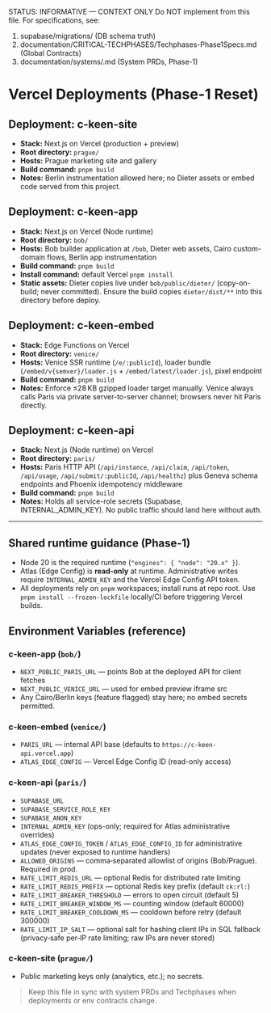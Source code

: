 STATUS: INFORMATIVE — CONTEXT ONLY
Do NOT implement from this file. For specifications, see:
1) supabase/migrations/ (DB schema truth)
2) documentation/CRITICAL-TECHPHASES/Techphases-Phase1Specs.md (Global Contracts)
3) documentation/systems/<System>.md (System PRDs, Phase-1)

# Vercel Deployments (Phase-1 Reset)

## Deployment: c-keen-site
- **Stack:** Next.js on Vercel (production + preview)
- **Root directory:** `prague/`
- **Hosts:** Prague marketing site and gallery
- **Build command:** `pnpm build`
- **Notes:** Berlin instrumentation allowed here; no Dieter assets or embed code served from this project.

## Deployment: c-keen-app
- **Stack:** Next.js on Vercel (Node runtime)
- **Root directory:** `bob/`
- **Hosts:** Bob builder application at `/bob`, Dieter web assets, Cairo custom-domain flows, Berlin app instrumentation
- **Build command:** `pnpm build`
- **Install command:** default Vercel `pnpm install`
- **Static assets:** Dieter copies live under `bob/public/dieter/` (copy-on-build; never committed). Ensure the build copies `dieter/dist/**` into this directory before deploy.

## Deployment: c-keen-embed
- **Stack:** Edge Functions on Vercel
- **Root directory:** `venice/`
- **Hosts:** Venice SSR runtime (`/e/:publicId`), loader bundle (`/embed/v{semver}/loader.js` + `/embed/latest/loader.js`), pixel endpoint
- **Build command:** `pnpm build`
- **Notes:** Enforce ≤28 KB gzipped loader target manually. Venice always calls Paris via private server-to-server channel; browsers never hit Paris directly.

## Deployment: c-keen-api
- **Stack:** Next.js (Node runtime) on Vercel
- **Root directory:** `paris/`
- **Hosts:** Paris HTTP API (`/api/instance`, `/api/claim`, `/api/token`, `/api/usage`, `/api/submit/:publicId`, `/api/healthz`) plus Geneva schema endpoints and Phoenix idempotency middleware
- **Build command:** `pnpm build`
- **Notes:** Holds all service-role secrets (Supabase, INTERNAL_ADMIN_KEY). No public traffic should land here without auth.

---

## Shared runtime guidance (Phase-1)
- Node 20 is the required runtime (`"engines": { "node": "20.x" }`).
- Atlas (Edge Config) is **read-only** at runtime. Administrative writes require `INTERNAL_ADMIN_KEY` and the Vercel Edge Config API token.
- All deployments rely on `pnpm` workspaces; install runs at repo root. Use `pnpm install --frozen-lockfile` locally/CI before triggering Vercel builds.

## Environment Variables (reference)

### c-keen-app (`bob/`)
- `NEXT_PUBLIC_PARIS_URL` — points Bob at the deployed API for client fetches
- `NEXT_PUBLIC_VENICE_URL` — used for embed preview iframe src
- Any Cairo/Berlin keys (feature flagged) stay here; no embed secrets permitted.

### c-keen-embed (`venice/`)
- `PARIS_URL` — internal API base (defaults to `https://c-keen-api.vercel.app`)
- `ATLAS_EDGE_CONFIG` — Vercel Edge Config ID (read-only access)

### c-keen-api (`paris/`)
- `SUPABASE_URL`
- `SUPABASE_SERVICE_ROLE_KEY`
- `SUPABASE_ANON_KEY`
- `INTERNAL_ADMIN_KEY` (ops-only; required for Atlas administrative overrides)
- `ATLAS_EDGE_CONFIG_TOKEN` / `ATLAS_EDGE_CONFIG_ID` for administrative updates (never exposed to runtime handlers)
 - `ALLOWED_ORIGINS` — comma‑separated allowlist of origins (Bob/Prague). Required in prod.
 - `RATE_LIMIT_REDIS_URL` — optional Redis for distributed rate limiting
 - `RATE_LIMIT_REDIS_PREFIX` — optional Redis key prefix (default `ck:rl:`)
 - `RATE_LIMIT_BREAKER_THRESHOLD` — errors to open circuit (default 5)
 - `RATE_LIMIT_BREAKER_WINDOW_MS` — counting window (default 60000)
 - `RATE_LIMIT_BREAKER_COOLDOWN_MS` — cooldown before retry (default 300000)
 - `RATE_LIMIT_IP_SALT` — optional salt for hashing client IPs in SQL fallback (privacy‑safe per‑IP rate limiting; raw IPs are never stored)

### c-keen-site (`prague/`)
- Public marketing keys only (analytics, etc.); no secrets.

> Keep this file in sync with system PRDs and Techphases when deployments or env contracts change.
